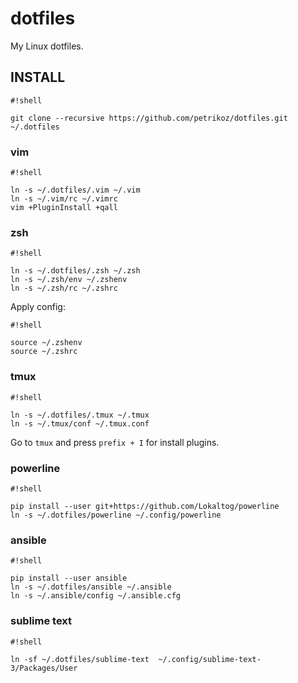 # dotfiles #

My Linux dotfiles.

## INSTALL ##

```
#!shell

git clone --recursive https://github.com/petrikoz/dotfiles.git ~/.dotfiles
```

### vim ###

```
#!shell

ln -s ~/.dotfiles/.vim ~/.vim
ln -s ~/.vim/rc ~/.vimrc
vim +PluginInstall +qall
```

### zsh ###

```
#!shell

ln -s ~/.dotfiles/.zsh ~/.zsh
ln -s ~/.zsh/env ~/.zshenv
ln -s ~/.zsh/rc ~/.zshrc
```

Apply config:

```
#!shell

source ~/.zshenv
source ~/.zshrc
```

### tmux ###

```
#!shell

ln -s ~/.dotfiles/.tmux ~/.tmux
ln -s ~/.tmux/conf ~/.tmux.conf
```

Go to `tmux` and press `prefix + I` for install plugins.

### powerline ###

```
#!shell

pip install --user git+https://github.com/Lokaltog/powerline
ln -s ~/.dotfiles/powerline ~/.config/powerline
```

### ansible ###

```
#!shell

pip install --user ansible
ln -s ~/.dotfiles/ansible ~/.ansible
ln -s ~/.ansible/config ~/.ansible.cfg
```

### sublime text ###

```
#!shell

ln -sf ~/.dotfiles/sublime-text  ~/.config/sublime-text-3/Packages/User
```
